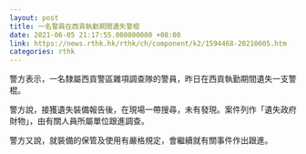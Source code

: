 ```yaml
---
layout: post
title: 一名警員在西貢執勤期間遺失警棍
date: 2021-06-05 21:17:55.000000000 +08:00
link: https://news.rthk.hk/rthk/ch/component/k2/1594468-20210605.htm
categories: rthk
---
```


警方表示，一名隸屬西貢警區雜項調查隊的警員，昨日在西貢執勤期間遺失一支警棍。

警方說，接獲遺失裝備報告後，在現場一帶搜尋，未有發現。案件列作「遺失政府財物」，由有關人員所屬單位跟進調查。

警方又說，就裝備的保管及使用有嚴格規定，會繼續就有關事件作出跟進。
